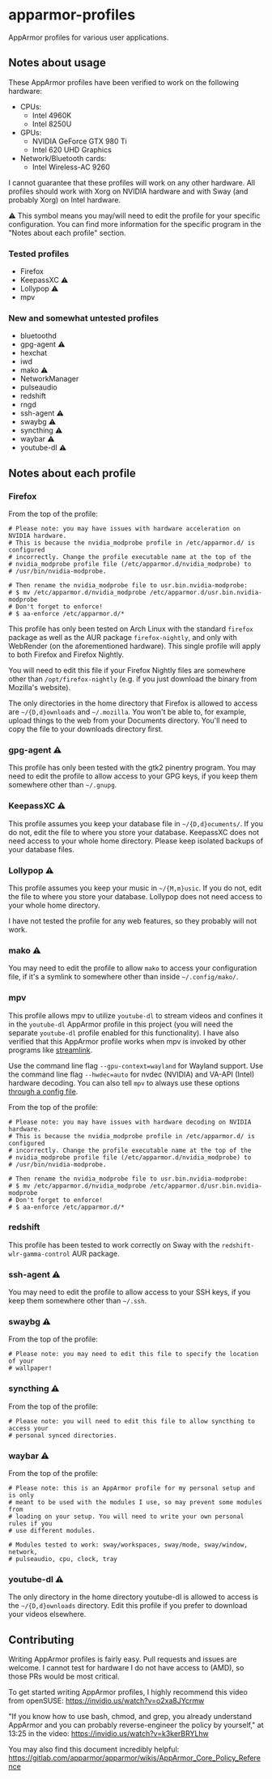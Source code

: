 # apparmor-profiles

AppArmor profiles for various user applications.

## Notes about usage
These AppArmor profiles have been verified to work on the following hardware:

- CPUs:
    - Intel 4960K
    - Intel 8250U
- GPUs:
    - NVIDIA GeForce GTX 980 Ti
    - Intel 620 UHD Graphics
- Network/Bluetooth cards:
	- Intel Wireless-AC 9260

I cannot guarantee that these profiles will work on any other hardware. All profiles should work with Xorg on NVIDIA hardware and with Sway (and probably Xorg) on Intel hardware.

⚠️ This symbol means you may/will need to edit the profile for your specific configuration. You can find more information for the specific program in the "Notes about each profile" section.

### Tested profiles
- Firefox
- KeepassXC ⚠️
- Lollypop ⚠️
- mpv

### New and somewhat untested profiles
- bluetoothd
- gpg-agent ⚠️
- hexchat
- iwd
- mako ⚠️
- NetworkManager
- pulseaudio
- redshift
- rngd
- ssh-agent ⚠️
- swaybg ⚠️
- syncthing ⚠️
- waybar ⚠️
- youtube-dl ⚠️

## Notes about each profile
### Firefox
From the top of the profile:

```
# Please note: you may have issues with hardware acceleration on NVIDIA hardware. 
# This is because the nvidia_modprobe profile in /etc/apparmor.d/ is configured 
# incorrectly. Change the profile executable name at the top of the 
# nvidia_modprobe profile file (/etc/apparmor.d/nvidia_modprobe) to 
# /usr/bin/nvidia-modprobe.

# Then rename the nvidia_modprobe file to usr.bin.nvidia-modprobe:
# $ mv /etc/apparmor.d/nvidia_modprobe /etc/apparmor.d/usr.bin.nvidia-modprobe
# Don't forget to enforce!
# $ aa-enforce /etc/apparmor.d/*
```

This profile has only been tested on Arch Linux with the standard `firefox` package as well as the AUR package `firefox-nightly`, and only with WebRender (on the aforementioned hardware). This single profile will apply to both Firefox and Firefox Nightly.

You will need to edit this file if your Firefox Nightly files are somewhere other than `/opt/firefox-nightly` (e.g. if you just download the binary from Mozilla's website).

The only directories in the home directory that Firefox is allowed to access are `~/{D,d}ownloads` and `~/.mozilla`. You won't be able to, for example, upload things to the web from your Documents directory. You'll need to copy the file to your downloads directory first.

### gpg-agent ⚠️
This profile has only been tested with the gtk2 pinentry program. You may need to edit the profile to allow access to your GPG keys, if you keep them somewhere other than `~/.gnupg`.

### KeepassXC ⚠️
This profile assumes you keep your database file in `~/{D,d}ocuments/`. If you do not, edit the file to where you store your database. KeepassXC does not need access to your whole home directory. Please keep isolated backups of your database files.

### Lollypop ⚠️
This profile assumes you keep your music in `~/{M,m}usic`. If you do not, edit the file to where you store your database. Lollypop does not need access to your whole home directory.

I have not tested the profile for any web features, so they probably will not work.

### mako ⚠️
You may need to edit the profile to allow `mako` to access your configuration file, if it's a symlink to somewhere other than inside `~/.config/mako/`.

### mpv
This profile allows mpv to utilize `youtube-dl` to stream videos and confines it in the `youtube-dl` AppArmor profile in this project (you will need the separate `youtube-dl` profile enabled for this functionality). I have also verified that this AppArmor profile works when mpv is invoked by other programs like [streamlink](https://streamlink.github.io/).

Use the command line flag `--gpu-context=wayland` for Wayland support. Use the command line flag `--hwdec=auto` for nvdec (NVIDIA) and VA-API (Intel) hardware decoding. You can also tell `mpv` to always use these options [through a config file](https://mpv.io/manual/master/).

From the top of the profile:
```
# Please note: you may have issues with hardware decoding on NVIDIA hardware. 
# This is because the nvidia_modprobe profile in /etc/apparmor.d/ is configured 
# incorrectly. Change the profile executable name at the top of the 
# nvidia_modprobe profile file (/etc/apparmor.d/nvidia_modprobe) to 
# /usr/bin/nvidia-modprobe.

# Then rename the nvidia_modprobe file to usr.bin.nvidia-modprobe:
# $ mv /etc/apparmor.d/nvidia_modprobe /etc/apparmor.d/usr.bin.nvidia-modprobe
# Don't forget to enforce!
# $ aa-enforce /etc/apparmor.d/*
```

### redshift
This profile has been tested to work correctly on Sway with the `redshift-wlr-gamma-control` AUR package.

### ssh-agent ⚠️
You may need to edit the profile to allow access to your SSH keys, if you keep them somewhere other than `~/.ssh`.

### swaybg ⚠️
From the top of the profile: 
```
# Please note: you may need to edit this file to specify the location of your
# wallpaper!
```

### syncthing ⚠️
From the top of the profile:
```
# Please note: you will need to edit this file to allow syncthing to access your
# personal synced directories.
```

### waybar ⚠️
From the top of the profile:
```
# Please note: this is an AppArmor profile for my personal setup and is only 
# meant to be used with the modules I use, so may prevent some modules from 
# loading on your setup. You will need to write your own personal rules if you 
# use different modules.

# Modules tested to work: sway/workspaces, sway/mode, sway/window, network,
# pulseaudio, cpu, clock, tray
```

### youtube-dl ⚠️
The only directory in the home directory youtube-dl is allowed to access is the `~/{D,d}ownloads` directory. Edit this profile if you prefer to download your videos elsewhere.

## Contributing
Writing AppArmor profiles is fairly easy. Pull requests and issues are welcome. I cannot test for hardware I do not have access to (AMD), so those PRs would be most critical.

To get started writing AppArmor profiles, I highly recommend this video from openSUSE: https://invidio.us/watch?v=o2xa8JYcrmw

"If you know how to use bash, chmod, and grep, you already understand AppArmor and you can probably reverse-engineer the policy by yourself," at 13:25 in the video: https://invidio.us/watch?v=k3kerBRYLhw

You may also find this document incredibly helpful: https://gitlab.com/apparmor/apparmor/wikis/AppArmor_Core_Policy_Reference
